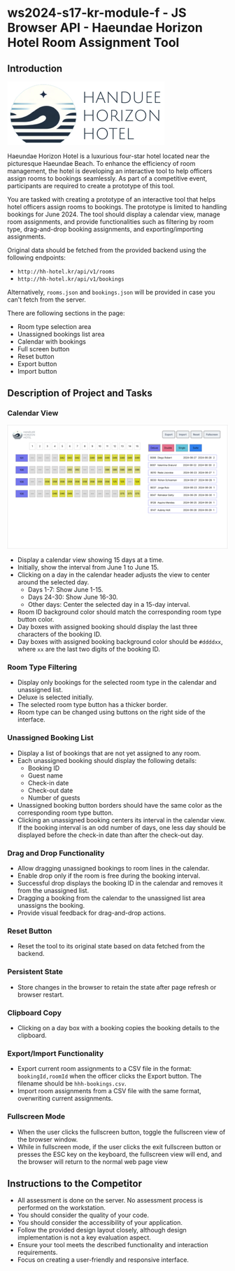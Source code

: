 # ws2024-s17-kr-module-f - JS Browser API - Haeundae Horizon Hotel Room Assignment Tool

## Introduction

![Haeundae Horizon Hotel logo](assets/images/hh-hotel-logo-small.png)

Haeundae Horizon Hotel is a luxurious four-star hotel located near the picturesque Haeundae Beach. To enhance the efficiency of room management, the hotel is developing an interactive tool to help officers assign rooms to bookings seamlessly. As part of a competitive event, participants are required to create a prototype of this tool.

You are tasked with creating a prototype of an interactive tool that helps hotel officers assign rooms to bookings. The prototype is limited to handling bookings for June 2024. The tool should display a calendar view, manage room assignments, and provide functionalities such as filtering by room type, drag-and-drop booking assignments, and exporting/importing assignments.

Original data should be fetched from the provided backend using the following endpoints: 
- `http://hh-hotel.kr/api/v1/rooms`
- `http://hh-hotel.kr/api/v1/bookings`

Alternatively, `rooms.json` and `bookings.json` will be provided in case you can't fetch from the server.

There are following sections in the page:

- Room type selection area
- Unassigned bookings list area
- Calendar with bookings
- Full screen button
- Reset button
- Export button
- Import button

## Description of Project and Tasks

### Calendar View

![Calendar View](assets/design/hhh-booking-assignments.png)

- Display a calendar view showing 15 days at a time.
- Initially, show the interval from June 1 to June 15.
- Clicking on a day in the calendar header adjusts the view to center around the selected day.
  - Days 1-7: Show June 1-15.
  - Days 24-30: Show June 16-30.
  - Other days: Center the selected day in a 15-day interval.
- Room ID background color should match the corresponding room type button color.
- Day boxes with assigned booking should display the last three characters of the booking ID.
- Day boxes with assigned booking background color should be `#ddddxx`, where `xx` are the last two digits of the booking ID.

### Room Type Filtering

- Display only bookings for the selected room type in the calendar and unassigned list.
- Deluxe is selected initially.
- The selected room type button has a thicker border.
- Room type can be changed using buttons on the right side of the interface.

### Unassigned Booking List

- Display a list of bookings that are not yet assigned to any room.
- Each unassigned booking should display the following details:
  - Booking ID
  - Guest name
  - Check-in date
  - Check-out date
  - Number of guests
- Unassigned booking button borders should have the same color as the corresponding room type button.
- Clicking an unassigned booking centers its interval in the calendar view. If the booking interval is an odd number of days, one less day should be displayed before the check-in date than after the check-out day.

### Drag and Drop Functionality

- Allow dragging unassigned bookings to room lines in the calendar.
- Enable drop only if the room is free during the booking interval.
- Successful drop displays the booking ID in the calendar and removes it from the unassigned list.
- Dragging a booking from the calendar to the unassigned list area unassigns the booking.
- Provide visual feedback for drag-and-drop actions.

### Reset Button

- Reset the tool to its original state based on data fetched from the backend.

### Persistent State

- Store changes in the browser to retain the state after page refresh or browser restart.

### Clipboard Copy

- Clicking on a day box with a booking copies the booking details to the clipboard.

### Export/Import Functionality

- Export current room assignments to a CSV file in the format: `bookingId,roomId` when the officer clicks the Export button. The filename should be `hhh-bookings.csv`.
- Import room assignments from a CSV file with the same format, overwriting current assignments.

### Fullscreen Mode

- When the user clicks the fullscreen button, toggle the fullscreen view of the browser window.
- While in fullscreen mode, if the user clicks the exit fullscreen button or presses the ESC key on the keyboard, the fullscreen view will end, and the browser will return to the normal web page view

## Instructions to the Competitor

- All assessment is done on the server. No assessment process is performed on the workstation.
- You should consider the quality of your code.
- You should consider the accessibility of your application.
- Follow the provided design layout closely, although design implementation is not a key evaluation aspect.
- Ensure your tool meets the described functionality and interaction requirements.
- Focus on creating a user-friendly and responsive interface.
